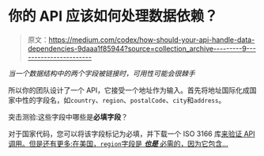 # 你的 API 应该如何处理数据依赖？

> 原文：<https://medium.com/codex/how-should-your-api-handle-data-dependencies-9daaa1f85944?source=collection_archive---------9----------------------->

*当一个数据结构中的两个字段被链接时，可用性可能会很棘手*

所以你的团队设计了一个 API，它接受一个地址作为输入。首先将地址国际化成国家中性的字段名，如`country`、`region`、`postalCode`、`city`和`address`。

突击测验:这些字段中哪些是**必填字段**？

对于国家代码，您可以将该字段标记为必填，并下载一个 ISO 3166 库[来验证 API 调用。但是还有更多:在美国，`region`字段是 ***也是*** 必需的，因为它包含…](https://www.npmjs.com/package/iso-3166-1)